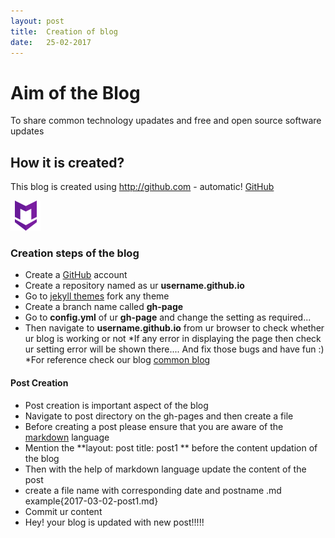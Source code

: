 ```yaml
---
layout: post
title:  Creation of blog
date:   25-02-2017
---
```



# Aim of the Blog
To share common technology upadates and free and open source software updates

## How it is created? 
This blog is created using http://github.com - automatic!
[GitHub](http://github.com)


![alt text](https://github.com/adam-p/markdown-here/raw/master/src/common/images/icon48.png "Logo Title Text 1")
### Creation steps of the blog
 * Create a [GitHub](http://github.com) account
 * Create a repository named as ur **username.github.io**
 * Go to [jekyll themes](http://jekyllthemes.org/) fork any theme   
 * Create a branch name called **gh-page**
 * Go to **config.yml** of ur **gh-page** and change the setting as required...
 * Then navigate to **username.github.io** from ur browser to check whether ur blog is working or not
 *If  any error in displaying the page then check ur setting error will be shown there.... And fix those bugs and have fun :)
 *For reference check our blog  [common blog](https://github.com/slkrthika/blog.github.io)
 
#### Post Creation
 * Post creation is important aspect of the blog
 * Navigate to post directory on the gh-pages and then create a file 
 * Before creating a post please ensure that you are aware of the [markdown](https://guides.github.com/features/mastering-markdown) language
 * Mention the **layout: post  title: post1 ** before the content updation of the blog
 * Then with the help of markdown language update the content of the post 
 * create a file name with corresponding date and postname .md  example{2017-03-02-post1.md}
 * Commit ur content
 * Hey! your blog is updated with new post!!!!!
 
